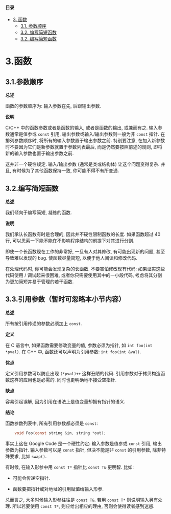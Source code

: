 #### 目录
- [3. 函数](functions.md/#3.函数)
  - [3.1. 参数顺序](functions.md/##3.1.参数顺序)
  - [3.2. 编写简短函数](functions.md/##3.2.编写简短函数)
  - [3.2. 编写简短函数](functions.md/##3.2.编写简短函数)

# 3.函数

## 3.1.参数顺序

**总述**

函数的参数顺序为: 输入参数在先, 后跟输出参数.

**说明**

C/C++ 中的函数参数或者是函数的输入, 或者是函数的输出, 或兼而有之. 输入参数通常是值参或 ``const`` 引用, 输出参数或输入/输出参数则一般为非 ``const`` 指针. 在排列参数顺序时, 将所有的输入参数置于输出参数之前. 特别要注意, 在加入新参数时不要因为它们是新参数就置于参数列表最后, 而是仍然要按照前述的规则, 即将新的输入参数也置于输出参数之前.

这并非一个硬性规定. 输入/输出参数 (通常是类或结构体) 让这个问题变得复杂. 并且, 有时候为了其他函数保持一致, 你可能不得不有所变通.

## 3.2.编写简短函数

**总述**

我们倾向于编写简短, 凝练的函数.

**说明**

我们承认长函数有时是合理的, 因此并不硬性限制函数的长度. 如果函数超过 40 行, 可以思索一下能不能在不影响程序结构的前提下对其进行分割.

即使一个长函数现在工作的非常好, 一旦有人对其修改, 有可能出现新的问题, 甚至导致难以发现的 bug. 使函数尽量简短, 以便于他人阅读和修改代码.

在处理代码时, 你可能会发现复杂的长函数. 不要害怕修改现有代码: 如果证实这些代码使用 / 调试起来很困难, 或者你只需要使用其中的一小段代码, 考虑将其分割为更加简短并易于管理的若干函数.

## 3.3.引用参数（暂时可忽略本小节内容）

**总述**

所有按引用传递的参数必须加上 ``const``.

**定义**

在 C 语言中, 如果函数需要修改变量的值, 参数必须为指针, 如 ``int foo(int *pval)``. 在 C++ 中, 函数还可以声明为引用参数: ``int foo(int &val)``.

**优点**

定义引用参数可以防止出现 ``(*pval)++`` 这样丑陋的代码. 引用参数对于拷贝构造函数这样的应用也是必需的. 同时也更明确地不接受空指针.

**缺点**

容易引起误解, 因为引用在语法上是值变量却拥有指针的语义.

**结论**

函数参数列表中, 所有引用参数都必须是 ``const``:

```C
    void Foo(const string &in, string *out);
```

事实上这在 Google Code 是一个硬性约定: 输入参数是值参或 ``const`` 引用, 输出参数为指针. 输入参数可以是 ``const`` 指针, 但决不能是非 ``const`` 的引用参数, 除非特殊要求, 比如 ``swap()``.

有时候, 在输入形参中用 ``const T*`` 指针比 ``const T&`` 更明智. 比如:

* 可能会传递空指针.

* 函数要把指针或对地址的引用赋值给输入形参.

总而言之, 大多时候输入形参往往是 ``const T&``. 若用 ``const T*`` 则说明输入另有处理. 所以若要使用 ``const T*``, 则应给出相应的理由, 否则会使得读者感到迷惑.